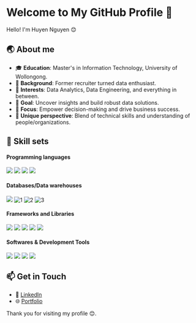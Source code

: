 

# Welcome to My GitHub Profile 👋

Hello! I'm Huyen Nguyen 😊  

## 🌏 About me

- 🎓 **Education**: Master's in Information Technology, University of Wollongong.
- 💼 **Background**: Former recruiter turned data enthusiast.
- 🧭 **Interests**: Data Analytics, Data Engineering, and everything in between.
- 🎯 **Goal**: Uncover insights and build robust data solutions.
- 🔎 **Focus**: Empower decision-making and drive business success.
- 🔭 **Unique perspective**: Blend of technical skills and understanding of people/organizations.

## 🚀 Skill sets

#### Programming languages
![](https://img.shields.io/badge/Python-3776AB.svg?style=for-the-badge&logo=Python&logoColor=white)
![](https://img.shields.io/badge/HTML5-E34F26.svg?style=for-the-badge&logo=HTML5&logoColor=white)
![](https://img.shields.io/badge/CSS3-1572B6.svg?style=for-the-badge&logo=CSS3&logoColor=white)
![](https://img.shields.io/badge/JavaScript-F7DF1E.svg?style=for-the-badge&logo=JavaScript&logoColor=black)

#### Databases/Data warehouses

![](https://img.shields.io/badge/MySQL-4479A1.svg?style=for-the-badge&logo=MySQL&logoColor=white)
![1](https://img.shields.io/badge/PostgreSQL-4169E1.svg?style=for-the-badge&logo=PostgreSQL&logoColor=white)
![2](https://img.shields.io/badge/Apache%20Hive-FDEE21.svg?style=for-the-badge&logo=Apache-Hive&logoColor=black)
![3](https://img.shields.io/badge/Snowflake-29B5E8.svg?style=for-the-badge&logo=Snowflake&logoColor=white)

#### Frameworks and Libraries
![](https://img.shields.io/badge/dbt-FF694B.svg?style=for-the-badge&logo=dbt&logoColor=white)
![](https://img.shields.io/badge/Scrapy-60A839.svg?style=for-the-badge&logo=Scrapy&logoColor=white)
![](https://img.shields.io/badge/Flask-000000.svg?style=for-the-badge&logo=Flask&logoColor=white)
![](https://img.shields.io/badge/Apache%20Spark-E25A1C.svg?style=for-the-badge&logo=Apache-Spark&logoColor=white)
![](https://img.shields.io/badge/Apache%20Airflow-017CEE.svg?style=for-the-badge&logo=Apache-Airflow&logoColor=white)

#### Softwares & Development Tools
![](https://img.shields.io/badge/Tableau-E97627.svg?style=for-the-badge&logo=Tableau&logoColor=white)
![](https://img.shields.io/badge/GitHub-181717.svg?style=for-the-badge&logo=GitHub&logoColor=white)
![](https://img.shields.io/badge/Jira-0052CC.svg?style=for-the-badge&logo=Jira&logoColor=white)
![](https://img.shields.io/badge/Visual%20Studio%20Code-007ACC.svg?style=for-the-badge&logo=Visual-Studio-Code&logoColor=white)


## 📫 Get in Touch

- 📎 [LinkedIn](https://www.linkedin.com/in/xuanhuyen3011)
- 🌐 [Portfolio](https://xuanhuyen3011.github.io/)

Thank you for visiting my profile 😊. 


